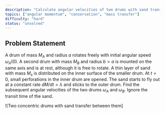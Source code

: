 ```yaml
---
description: "Calculate angular velocities of two drums with sand transfer"
topics: ["angular momentum", "conservation", "mass transfer"]
difficulty: "hard"
status: "unsolved"
---
```


## Problem Statement
A drum of mass $M_A$ and radius $a$ rotates freely with initial angular speed $\omega_A(0)$. A second drum with mass $M_B$ and radius $b > a$ is mounted on the same axis and is at rest, although it is free to rotate. A thin layer of sand with mass $M_s$ is distributed on the inner surface of the smaller drum. At $t = 0$, small perforations in the inner drum are opened. The sand starts to fly out at a constant rate $dM/dt = \lambda$ and sticks to the outer drum. Find the subsequent angular velocities of the two drums $\omega_A$ and $\omega_B$. Ignore the transit time of the sand.

![Two concentric drums with sand transfer between them]
